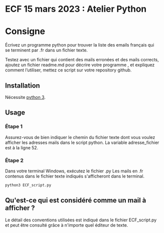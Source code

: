 # ECF 15 mars 2023 : Atelier Python

# Consigne

Écrivez un programme python pour trouver la liste des emails français qui se terminent par .fr dans un fichier texte.

Testez avec un fichier qui contient des mails erronées et des mails corrects, ajoutez un fichier readme.md pour décrire votre programme , et expliquez comment l’utiliser, mettez ce script sur votre repository github.

## Installation

Nécessite [python 3](https://www.python.org/downloads/).

## Usage

### Étape 1
Assurez-vous de bien indiquer le chemin du fichier texte dont vous voulez afficher les adresses mails dans le script python. La variable adresse_fichier est à la ligne 52.
### Étape 2
Dans votre terminal Windows, exécutez le fichier .py
Les mails en .fr contenus dans le fichier texte indiqués s'afficheront dans le terminal.

```bash
python3 ECF_script.py
```

## Qu'est-ce qui est considéré comme un mail à afficher ?
Le détail des conventions utilisées est indiqué dans le fichier ECF_script.py et peut être consulté grâce à n'importe quel éditeur de texte.
